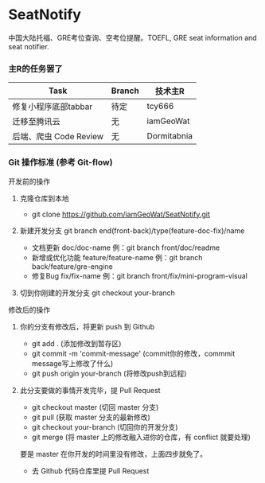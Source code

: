 # SeatNotify
中国大陆托福、GRE考位查询、空考位提醒。TOEFL, GRE seat information and seat notifier.

### 主R的任务罢了
|  Task | Branch | 技术主R | 
|    ----    |  ----  | -- |
|  修复小程序底部tabbar  | 待定 | tcy666 |
| 迁移至腾讯云  | 无 | iamGeoWat |
| 后端、爬虫 Code Review  | 无 | Dormitabnia |

### Git 操作标准 (参考 Git-flow)
开发前的操作
1. 克隆仓库到本地

    - git clone https://github.com/iamGeoWat/SeatNotify.git

2. 新建开发分支 git branch end(front-back)/type(feature-doc-fix)/name
    - 文档更新 doc/doc-name 例：git branch front/doc/readme
    - 新增或优化功能 feature/feature-name 例：git branch back/feature/gre-engine
    - 修复Bug fix/fix-name 例：git branch front/fix/mini-program-visual
    
3. 切到你刚建的开发分支 git checkout your-branch

修改后的操作
    
1. 你的分支有修改后，将更新 push 到 Github
    - git add . (添加修改到暂存区)
    - git commit -m 'commit-message' (commit你的修改，commmit message写上修改了什么)
    - git push origin your-branch (将修改push到远程)

2. 此分支要做的事情开发完毕，提 Pull Request
    - git checkout master (切回 master 分支)
    - git pull (获取 master 分支的最新修改)
    - git checkout your-branch (切回你的开发分支)
    - git merge (将 master 上的修改融入进你的仓库，有 conflict 就要处理)
    
    要是 master 在你开发的时间里没有修改，上面四步就免了。
    - 去 Github 代码仓库里提 Pull Request
